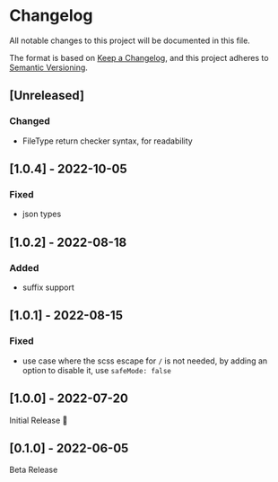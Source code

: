 # Changelog
All notable changes to this project will be documented in this file.

The format is based on [Keep a Changelog](https://keepachangelog.com/en/1.0.0/),
and this project adheres to [Semantic Versioning](https://semver.org/spec/v2.0.0.html).

## [Unreleased]

### Changed
- FileType return checker syntax, for readability

## [1.0.4] - 2022-10-05
### Fixed
- json types

## [1.0.2] - 2022-08-18
### Added
- suffix support

## [1.0.1] - 2022-08-15
### Fixed
- use case where the scss escape for `/` is not needed,
  by adding an option to disable it,
  use `safeMode: false`

## [1.0.0] - 2022-07-20
Initial Release 🎉

## [0.1.0] - 2022-06-05
Beta Release
